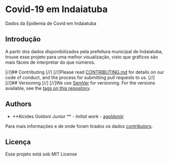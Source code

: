 # Covid-19 em Indaiatuba

Dados da Epidemia de Covid em Indaiatuba

## Introdução

A partir dos dados disponibilizados pela prefeitura municipal de Indaiatuba, trouxe esse projeto para uma melhor visualização, visto que gráficos são mais fáceis de interpretar do que números.


[//]## Contributing
[//]
[//]Please read [CONTRIBUTING.md](https://gist.github.com/PurpleBooth/b24679402957c63ec426) for details on our code of conduct, and the process for submitting pull requests to us.
[//]
[//]## Versioning
[//]
[//]We use [SemVer](http://semver.org/) for versioning. For the versions available, see the [tags on this repository](https://github.com/your/project/tags). 

## Authors

* **Alcides Goldoni Junior ** - *Initial work* - [agoldonijr](https://github.com/agoldonijr)

Para mais informações e de onde foram tirados os dados [contributors](https://www.indaiatuba.sp.gov.br/saude/vigilancia-em-saude/vigilancia-epidemiologica/novo-coronavirus/).

## Licença 

Esse projeto está sob MIT License 

